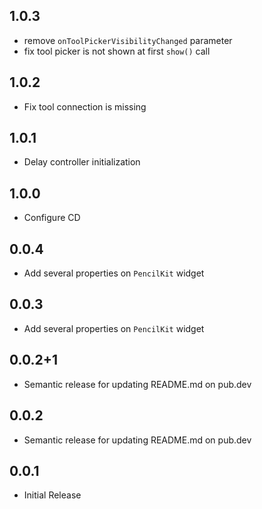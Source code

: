 ## 1.0.3

* remove `onToolPickerVisibilityChanged` parameter
* fix tool picker is not shown at first `show()` call

## 1.0.2

* Fix tool connection is missing

## 1.0.1

* Delay controller initialization

## 1.0.0

* Configure CD

## 0.0.4

* Add several properties on `PencilKit` widget

## 0.0.3

* Add several properties on `PencilKit` widget

## 0.0.2+1

* Semantic release for updating README.md on pub.dev

## 0.0.2

* Semantic release for updating README.md on pub.dev

## 0.0.1 

* Initial Release
